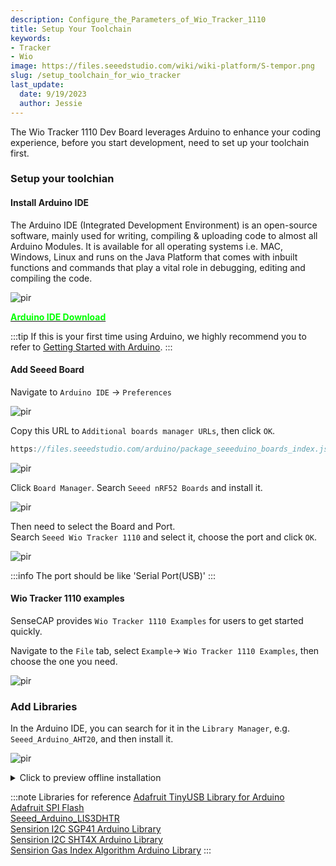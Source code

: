 ```yaml
---
description: Configure_the_Parameters_of_Wio_Tracker_1110 
title: Setup Your Toolchain
keywords:
- Tracker
- Wio
image: https://files.seeedstudio.com/wiki/wiki-platform/S-tempor.png
slug: /setup_toolchain_for_wio_tracker
last_update:
  date: 9/19/2023
  author: Jessie
---
```



The Wio Tracker 1110 Dev Board leverages Arduino to enhance your coding experience, before you start development, need to set up your toolchain first.

### Setup your toolchian

#### Install Arduino IDE

The Arduino IDE (Integrated Development Environment) is an open-source software, mainly used for writing, compiling & uploading code to almost all Arduino Modules.
It is available for all operating systems i.e. MAC, Windows, Linux and runs on the Java Platform that comes with inbuilt functions and commands that play a vital role in debugging, editing and compiling the code.

<p style={{textAlign: 'center'}}><img src="https://files.seeedstudio.com/wiki/SenseCAP/wio_tracker/arduino-wio.png" alt="pir" width={800} height="auto" /></p>

<div class="get_one_now_container" style={{textAlign: 'center'}}>
    <a class="get_one_now_item" href="https://www.arduino.cc/en/software" target="_blank" rel="noopener noreferrer">
            <strong><span><font color={'FFFFFF'} size={"4"}> Arduino IDE Download </font></span></strong>
    </a>
</div>

:::tip
If this is your first time using Arduino, we highly recommend you to refer to [Getting Started with Arduino](https://wiki.seeedstudio.com/Getting_Started_with_Arduino/).
:::

#### Add Seeed Board

Navigate to `Arduino IDE` -> `Preferences`

<p style={{textAlign: 'center'}}><img src="https://files.seeedstudio.com/wiki/SenseCAP/wio_tracker/arduino-add.png" alt="pir" width={800} height="auto" /></p>

Copy this URL to `Additional boards manager URLs`, then click `OK`.

```cpp
https://files.seeedstudio.com/arduino/package_seeeduino_boards_index.json
```

<p style={{textAlign: 'center'}}><img src="https://files.seeedstudio.com/wiki/SenseCAP/wio_tracker/copy-urls.png" alt="pir" width={800} height="auto" /></p>

Click `Board Manager`.
Search `Seeed nRF52 Boards` and install it.

<p style={{textAlign: 'center'}}><img src="https://files.seeedstudio.com/wiki/SenseCAP/wio_tracker/install-boa.png" alt="pir" width={800} height="auto" /></p>

Then need to select the Board and Port.<br/>
Search `Seeed Wio Tracker 1110` and select it, choose the port and click `OK`.

<p style={{textAlign: 'center'}}><img src="https://files.seeedstudio.com/wiki/SenseCAP/wio_tracker/port.png" alt="pir" width={800} height="auto" /></p>

:::info
The port should be like 'Serial Port(USB)'
:::

#### Wio Tracker 1110 examples

SenseCAP provides `Wio Tracker 1110 Examples` for users to get started quickly.

Navigate to the `File` tab, select `Example`-> `Wio Tracker 1110 Examples`, then choose the one you need.

<p style={{textAlign: 'center'}}><img src="https://files.seeedstudio.com/wiki/SenseCAP/wio_tracker/example.png" alt="pir" width={800} height="auto" /></p>

### Add Libraries

In the Arduino IDE, you can search for it in the `Library Manager`, e.g. `Seeed_Arduino_AHT20`, and then install it.

<p style={{textAlign: 'center'}}><img src="https://files.seeedstudio.com/wiki/SenseCAP/wio_tracker/install-lib.png" alt="pir" width={800} height="auto" /></p>
<details>
<summary>Click to preview offline installation</summary>

To install it *offline*, you can **download the repo zip** from GitHub, navigate to **Sketch** -> **Include Library** -> **Add .ZIP Library**, then select the libraries you downloaded.

<div align="center"><img width={680} src="https://files.seeedstudio.com/wiki/SenseCAP/SenseCAP_Indicator/SenseCAP_Indicator_32.png"/></div>

</details>

:::note Libraries for reference
[Adafruit TinyUSB Library for Arduino](https://github.com/adafruit/Adafruit_TinyUSB_Arduino)<br/>
[Adafruit SPI Flash](https://github.com/adafruit/Adafruit_SPIFlash)<br/>
[Seeed_Arduino_LIS3DHTR](https://github.com/Seeed-Studio/Seeed_Arduino_LIS3DHTR)<br/>
[Sensirion I2C SGP41 Arduino Library](https://github.com/Sensirion/arduino-i2c-sgp41)<br/>
[Sensirion I2C SHT4X Arduino Library](https://github.com/Sensirion/arduino-i2c-sht4x)<br/>
[Sensirion Gas Index Algorithm Arduino Library](https://github.com/Sensirion/arduino-gas-index-algorithm)
:::
